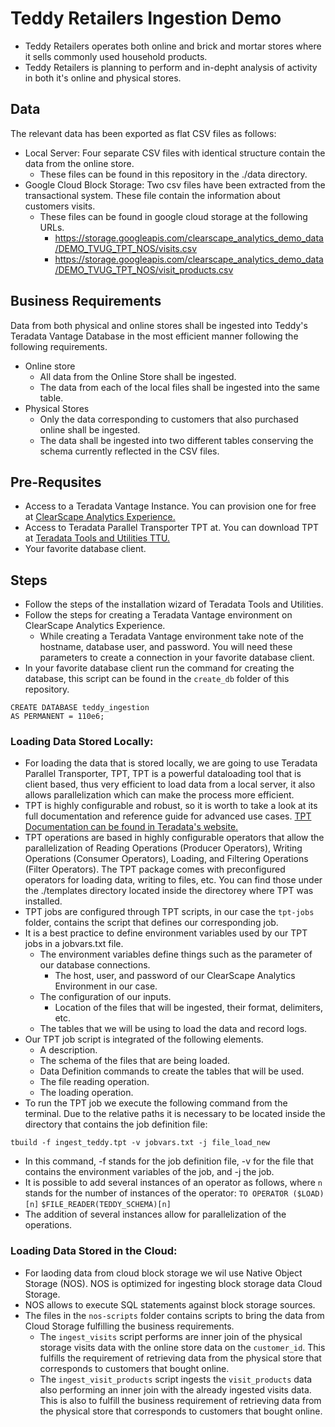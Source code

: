 # Teddy Retailers Ingestion Demo
- Teddy Retailers operates both online and brick and mortar stores where it sells commonly used household products.
- Teddy Retailers is planning to perform and in-depht analysis of activity in both it's online and physical stores. 

## Data
The relevant data has been exported as flat CSV files as follows:
* Local Server: Four separate CSV files with identical structure contain the data from the online store.
    - These files can be found in this repository in the ./data directory.
* Google Cloud Block Storage: Two csv files have been extracted from the transactional system. These file contain the information about customers visits.
    - These files can be found in google cloud storage at the following URLs.
        - https://storage.googleapis.com/clearscape_analytics_demo_data/DEMO_TVUG_TPT_NOS/visits.csv
        - https://storage.googleapis.com/clearscape_analytics_demo_data/DEMO_TVUG_TPT_NOS/visit_products.csv

## Business Requirements 
Data from both physical and online stores shall be ingested into Teddy's Teradata Vantage Database in the most efficient manner following the following requirements.
* Online store 
    - All data from the Online Store shall be ingested. 
    - The data from each of the local files shall be ingested into the same table.
* Physical Stores
    - Only the data corresponding to customers that also purchased online shall be ingested.
    - The data shall be ingested into two different tables conserving the schema currently reflected in the CSV files.

## Pre-Requsites
* Access to a Teradata Vantage Instance. You can provision one for free at [ClearScape Analytics Experience.](https://clearscape.teradata.com/sign-in?utm_source=github&utm_medium=readme&utm_campaign=TPT_NOS)
* Access to Teradata Parallel Transporter TPT at. You can download TPT at [Teradata Tools and Utilities TTU.](https://downloads.teradata.com/download/database/teradata-tools-and-utilities-13-10) 
* Your favorite database client.

## Steps
* Follow the steps of the installation wizard of Teradata Tools and Utilities.
* Follow the steps for creating a Teradata Vantage environment on ClearScape Analytics Experience.
    - While creating a Teradata Vantage environment take note of the hostname, database user, and password. You will need these parameters to create a connection in your favorite database client.
* In your favorite database client run the command for creating the database, this script can be found in the `create_db` folder of this repository.
```
CREATE DATABASE teddy_ingestion
AS PERMANENT = 110e6;
```

### Loading Data Stored Locally:
* For loading the data that is stored locally, we are going to use Teradata Parallel Transporter, TPT, TPT is a powerful dataloading tool that is client based, thus very efficient to load data from a local server, it also allows parallelization which can make the process more efficient.
* TPT is highly configurable and robust, so it is worth to take a look at its full documentation and reference guide for advanced use cases. [TPT Documentation can be found in Teradata's website.](https://docs.teradata.com/r/k_KCYzsgJJ_t2du~c~wK_Q/OkTPh7PBa4ICuyi45jJsgQ)
* TPT operations are based in highly configurable operators that allow the parallelization of Reading Operations (Producer Operators), Writing Operations (Consumer Operators), Loading, and Filtering Operations (Filter Operators). The TPT package comes with preconfigured operators for loading data, writing to files, etc. You can find those under the ./templates directory located inside the directorey where TPT was installed.
* TPT jobs are configured through TPT scripts, in our case the `tpt-jobs` folder, contains the script that defines our corresponding job.
* It is a best practice to define environment variables used by our TPT jobs in a jobvars.txt file.
    - The environment variables define things such as the parameter of our database connections.
        - The host, user, and password of our ClearScape Analytics Environment in our case.
    - The configuration of our inputs.
        - Location of the files that will be ingested, their format, delimiters, etc.
    - The tables that we will be using to load the data and record logs.
* Our TPT job script is integrated of the following elements.
    - A description.
    - The schema of the files that are being loaded.
    - Data Definition commands to create the tables that will be used.
    - The file reading operation.
    - The loading operation.
* To run the TPT job we execute the following command from the terminal. Due to the relative paths it is necessary to be located inside the directory that contains the job definition file:
```
tbuild -f ingest_teddy.tpt -v jobvars.txt -j file_load_new
```
* In this command, -f stands for the job definition file, -v for the file that contains the environment variables of the job, and -j the job.
* It is possible to add several instances of an operator as follows, where `n` stands for the number of instances of the operator:
    `TO OPERATOR ($LOAD)[n]`
    `$FILE_READER(TEDDY_SCHEMA)[n]`
* The addition of several instances allow for parallelization of the operations.

### Loading Data Stored in the Cloud:
* For laoding data from cloud block storage we wil use Native Object Storage (NOS). NOS is optimized for ingesting block storage data Cloud Storage. 
* NOS allows to execute SQL statements against block storage sources. 
* The files in the `nos-scripts` folder contains scripts to bring the data from Cloud Storage fulfilling the business requirements.
    - The `ingest_visits` script performs are inner join of the physical storage visits data with the online store data on the `customer_id`. This fulfills the requirement of retrieving data from the physical store that corresponds to customers that bought online.
    - The `ingest_visit_products` script ingests the `visit_products` data also performing an inner join with the already ingested visits data. This is also to fulfill the business requirement of retrieving data from the physical store that corresponds to customers that bought online.







